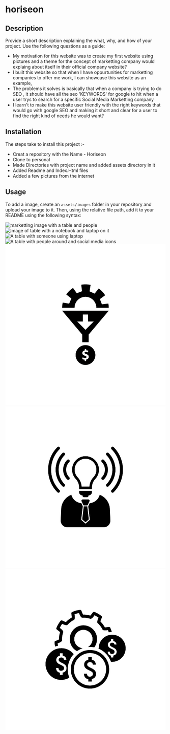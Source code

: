 
# horiseon

## Description

Provide a short description explaining the what, why, and how of your project. Use the following questions as a guide:

- My motivation for this website was to create my first website using pictures and a theme for the concept of marketting company would explaing about itself in their official company website?
- I built this website so that when I have oppurtunities for marketting companies to offer me work, I can showcase this website as an example, 
- The problems it solves is basically that when a company is trying to do SEO , it should have all the seo 'KEYWORDS' for google to hit when a user trys to search for a specific Social Media Marketting company 
- I learn't to make this website user friendly with the right keywords that would go with google SEO and making it short and clear for a user to find the right kind of needs he would want?



## Installation
The steps take to install this project :-
* Creat a repository with the Name - Horiseon
* Clone to personal
* Made Directories with project name and added assets directory in it
* Added Readme and Index.Html files
* Added a few pictures from the internet 

## Usage

To add a image, create an `assets/images` folder in your repository and upload your image to it. Then, using the relative file path, add it to your README using the following syntax:

 <img src="./assets/images/digital-marketing-meeting.jpg" alt= "marketting image with a table and people" class="marketing-image">
 <img src="./assets/images/search-engine-optimization.jpg" alt= "image of table with a notebook and laptop on it" class="float-left" />
 <img src="./assets/images/online-reputation-management.jpg" alt=" A table with someone using laptop" class="float-right" />
<img src="./assets/images/social-media-marketing.jpg" alt =" A table with people around and social media icons " class="float-left" />
<img src="./assets/images/lead-generation.png" alt="Explaination about how to generate leads" />
<img src="./assets/images/brand-awareness.png" alt="Explaination about brand"/>
<img src="./assets/images/cost-management.png" alt="Explaing about costing" />



